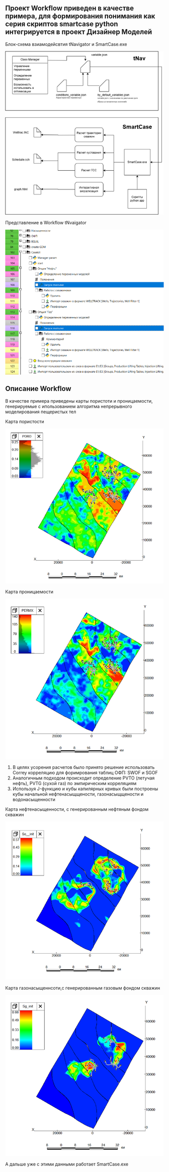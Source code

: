 ## Проект Workflow приведен в качестве примера, для формирования понимания как серия скриптов smartcase python интегрируется в проект Дизайнер Моделей

Блок-схема взиамодейсвтия tNavigator и SmartCase.exe 

![Схема](../images/integrtation.png)


Представление в Workflow tNvaigator

![Схема](../images/workflow.png)

## Описание Workflow
В качестве примера приведены карты пористоти и проницаемости, генерируемые с ипользованием алгоритма непрерывного моделирования пещеристых тел

Карта пористости

![Карта пористости](../images/poro.png)


Карта проницаемости

![Карта проницаемости](../images/perm.png)

1. В целях усорения расчетов было принято решение использовать Correy корреляцию для форимрования таблиц ОФП: SWOF и SGOF
2. Аналогичным подходом происходит определение PVTO (летучая нефть), PVTG (сухой газ) по эмпирическим корреляциям 
3. Используя J-функцию и кубы капилярных кривых были построены кубы начальной нефтенасыщщености, газонасыщщености и водонасыщенности

   
Карта нефтенасыщенности, с генерированным нефтяным фондом скважин

![Карта нефтенасыщенности, с генерированным нефтяным фондом скважин](../images/S0+wells.png)


Карта газонасыщеннсоти,с генерированным газовым фондом скважин

![Карта газонасыщеннсоти,с генерированным газовым фондом скважин](../images/Sg+wells.png)   

А дальше уже с этими данными работает SmartCase.exe 
